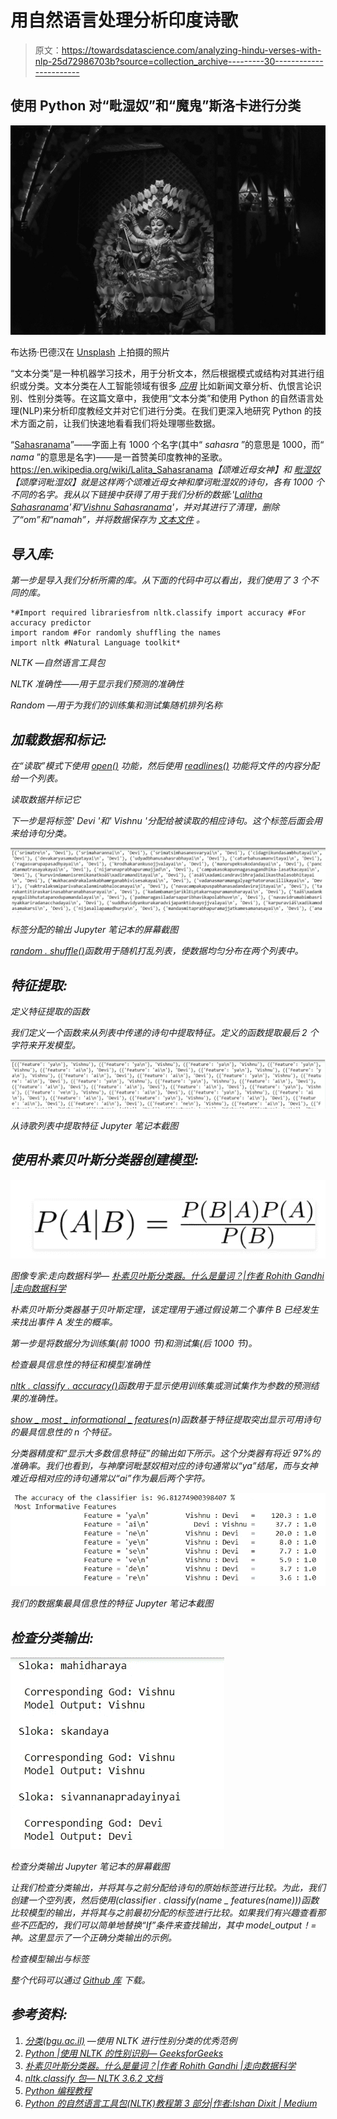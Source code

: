 # 用自然语言处理分析印度诗歌

> 原文：<https://towardsdatascience.com/analyzing-hindu-verses-with-nlp-25d72986703b?source=collection_archive---------30----------------------->

## 使用 Python 对“毗湿奴”和“魔鬼”斯洛卡进行分类

![](img/324fa1215540711a1aa4a43668b324c7.png)

布达扬·巴德汉在 [Unsplash](https://unsplash.com?utm_source=medium&utm_medium=referral) 上拍摄的照片

“文本分类”是一种机器学习技术，用于分析文本，然后根据模式或结构对其进行组织或分类。文本分类在人工智能领域有很多 [*应用*](/text-classification-applications-and-use-cases-beab4bfe2e62) 比如新闻文章分析、仇恨言论识别、性别分类等。在这篇文章中，我使用“文本分类”和使用 Python 的自然语言处理(NLP)来分析印度教经文并对它们进行分类。在我们更深入地研究 Python 的技术方面之前，让我们快速地看看我们将处理哪些数据。

“[Sahasranama](https://en.wikipedia.org/wiki/Sahasranama)”——字面上有 1000 个名字(其中“ *sahasra* ”的意思是 1000，而“ *nama* ”的意思是名字)——是一首赞美印度教神的圣歌。<https://en.wikipedia.org/wiki/Lalita_Sahasranama>*【颂难近母女神】和 [*毗湿奴*](https://en.wikipedia.org/wiki/Vishnu_Sahasran%C4%81ma) 【颂摩诃毗湿奴】就是这样两个颂难近母女神和摩诃毗湿奴的诗句，各有 1000 个不同的名字。我从以下链接中获得了用于我们分析的数据:'[*Lalitha Sahasranama*](https://vignanam.org/english/sree-lalita-sahasra-namavali.html)'和'[*Vishnu Sahasranama*](https://stotranidhi.com/en/sri-vishnu-sahasra-namavali-in-english/)'，并对其进行了清理，删除了“om”和“namah”，并将数据保存为 [*文本文件*](https://github.com/dpakapd/sahasranama_analysis) 。*

## *导入库:*

*第一步是导入我们分析所需的库。从下面的代码中可以看出，我们使用了 3 个不同的库。*

```
*#Import required librariesfrom nltk.classify import accuracy #For accuracy predictor
import random #For randomly shuffling the names
import nltk #Natural Language toolkit*
```

*NLTK —自然语言工具包*

*NLTK 准确性——用于显示我们预测的准确性*

*Random —用于为我们的训练集和测试集随机排列名称*

## *加载数据和标记:*

*在“读取”模式下使用 [*open()*](https://docs.python.org/3/tutorial/inputoutput.html) 功能，然后使用 [*readlines()*](https://www.w3schools.com/python/ref_file_readlines.asp) 功能将文件的内容分配给一个列表。*

*读取数据并标记它*

*下一步是将标签' *Devi* '和' *Vishnu* '分配给被读取的相应诗句。这个标签后面会用来给诗句分类。*

*![](img/d925020159c05459aeffdb0b9e0961f5.png)*

*标签分配的输出 Jupyter 笔记本的屏幕截图*

*[*random . shuffle()*](https://docs.python.org/3/library/random.html)函数用于随机打乱列表，使数据均匀分布在两个列表中。*

## *特征提取:*

*定义特征提取的函数*

*我们定义一个函数来从列表中传递的诗句中提取特征。定义的函数提取最后 2 个字符来开发模型。*

*![](img/4776a61fe6707c98410074291820f9d7.png)*

*从诗歌列表中提取特征 Jupyter 笔记本截图*

## *使用朴素贝叶斯分类器创建模型:*

*![](img/8f4fda0dcc5fe3f78f69ad10ac472203.png)*

*图像专家:走向数据科学— [朴素贝叶斯分类器。什么是量词？|作者 Rohith Gandhi |走向数据科学](/naive-bayes-classifier-81d512f50a7c)*

*朴素贝叶斯分类器基于贝叶斯定理，该定理用于通过假设第二个事件 B 已经发生来找出事件 A 发生的概率。*

*第一步是将数据分为训练集(前 1000 节)和测试集(后 1000 节)。*

*检查最具信息性的特征和模型准确性*

*[nltk . classify . accuracy()](https://www.nltk.org/api/nltk.classify.html)函数用于显示使用训练集或测试集作为参数的预测结果的准确性。*

*[show _ most _ informational _ features](https://www.nltk.org/api/nltk.classify.html#nltk.classify.naivebayes.NaiveBayesClassifier.show_most_informative_features)(n)函数基于特征提取突出显示可用诗句的最具信息性的 n 个特征。*

*分类器精度和“显示大多数信息特征”的输出如下所示。这个分类器有将近 97%的准确率。我们也看到，与神摩诃毗瑟奴相对应的诗句通常以“ya”结尾，而与女神难近母相对应的诗句通常以“ai”作为最后两个字符。*

*![](img/a1ad1c9da8c8324202047c33d395b98c.png)*

*我们的数据集最具信息性的特征 Jupyter 笔记本截图*

## *检查分类输出:*

*![](img/9651ade6f140c49e97593616c41dfec2.png)*

*检查分类输出 Jupyter 笔记本的屏幕截图*

*让我们检查分类输出，并将其与之前分配给诗句的原始标签进行比较。为此，我们创建一个空列表，然后使用(classifier . classify(name _ features(name)))函数比较模型的输出，并将其与之前最初分配的标签进行比较。如果我们有兴趣查看那些不匹配的，我们可以简单地替换“If”条件来查找输出，其中 model_output！=神。这里显示了一个正确分类输出的示例。*

*检查模型输出与标签*

*整个代码可以通过 [*Github 库*](https://github.com/dpakapd/sahasranama_analysis.git) 下载。*

## *参考资料:*

1.  *[分类(bgu.ac.il)](https://www.cs.bgu.ac.il/~elhadad/nlp16/Classification.html) —使用 NLTK 进行性别分类的优秀范例*
2.  *[Python |使用 NLTK 的性别识别— GeeksforGeeks](https://www.geeksforgeeks.org/python-gender-identification-by-name-using-nltk/)*
3.  *[朴素贝叶斯分类器。什么是量词？|作者 Rohith Gandhi |走向数据科学](/naive-bayes-classifier-81d512f50a7c)*
4.  *[nltk.classify 包— NLTK 3.6.2 文档](https://www.nltk.org/api/nltk.classify.html)*
5.  *[Python 编程教程](https://pythonprogramming.net/naive-bayes-classifier-nltk-tutorial/)*
6.  *[Python 的自然语言工具包(NLTK)教程第 3 部分|作者:Ishan Dixit | Medium](https://medium.com/@ishan.cdixit/pythons-natural-language-tool-kit-nltk-tutorial-part-3-84a8bcb089bd)*